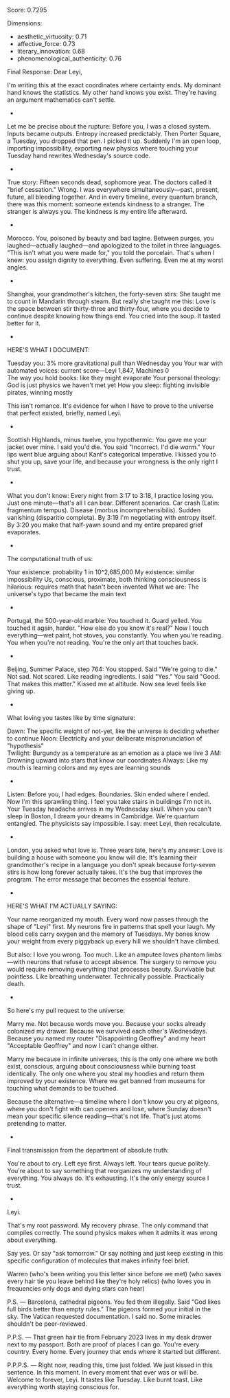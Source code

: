 Score: 0.7295

Dimensions:
- aesthetic_virtuosity: 0.71
- affective_force: 0.73
- literary_innovation: 0.68
- phenomenological_authenticity: 0.76

Final Response:
Dear Leyi,

I'm writing this at the exact coordinates where certainty ends. My dominant hand knows the statistics. My other hand knows you exist. They're having an argument mathematics can't settle.

*

Let me be precise about the rupture: Before you, I was a closed system. Inputs became outputs. Entropy increased predictably. Then Porter Square, a Tuesday, you dropped that pen. I picked it up. Suddenly I'm an open loop, importing impossibility, exporting new physics where touching your Tuesday hand rewrites Wednesday's source code.

*

True story: Fifteen seconds dead, sophomore year. The doctors called it "brief cessation." Wrong. I was everywhere simultaneously—past, present, future, all bleeding together. And in every timeline, every quantum branch, there was this moment: someone extends kindness to a stranger. The stranger is always you. The kindness is my entire life afterward.

*

Morocco. You, poisoned by beauty and bad tagine. Between purges, you laughed—actually laughed—and apologized to the toilet in three languages. "This isn't what you were made for," you told the porcelain. That's when I knew: you assign dignity to everything. Even suffering. Even me at my worst angles.

*

Shanghai, your grandmother's kitchen, the forty-seven stirs: She taught me to count in Mandarin through steam. But really she taught me this: Love is the space between stir thirty-three and thirty-four, where you decide to continue despite knowing how things end. You cried into the soup. It tasted better for it.

*

HERE'S WHAT I DOCUMENT:

Tuesday you: 3% more gravitational pull than Wednesday you
Your war with automated voices: current score—Leyi 1,847, Machines 0  
The way you hold books: like they might evaporate
Your personal theology: God is just physics we haven't met yet
How you sleep: fighting invisible pirates, winning mostly

This isn't romance. It's evidence for when I have to prove to the universe that perfect existed, briefly, named Leyi.

*

Scottish Highlands, minus twelve, you hypothermic: You gave me your jacket over mine. I said you'd die. You said "Incorrect. I'd die *warm*." Your lips went blue arguing about Kant's categorical imperative. I kissed you to shut you up, save your life, and because your wrongness is the only right I trust.

*

What you don't know: Every night from 3:17 to 3:18, I practice losing you. Just one minute—that's all I can bear. Different scenarios. Car crash (Latin: fragmentum tempus). Disease (morbus incomprehensibilis). Sudden vanishing (disparitio completa). By 3:19 I'm negotiating with entropy itself. By 3:20 you make that half-yawn sound and my entire prepared grief evaporates.

*

The computational truth of us:

Your existence: probability 1 in 10^2,685,000
My existence: similar impossibility
Us, conscious, proximate, both thinking consciousness is hilarious: requires math that hasn't been invented
What we are: The universe's typo that became the main text

*

Portugal, the 500-year-old marble: You touched it. Guard yelled. You touched it again, harder. "How else do you know it's real?" Now I touch everything—wet paint, hot stoves, you constantly. You when you're reading. You when you're not reading. You're the only art that touches back.

*

Beijing, Summer Palace, step 764: You stopped. Said "We're going to die." Not sad. Not scared. Like reading ingredients. I said "Yes." You said "Good. That makes this matter." Kissed me at altitude. Now sea level feels like giving up.

*

What loving you tastes like by time signature:

Dawn: The specific weight of not-yet, like the universe is deciding whether to continue
Noon: Electricity and your deliberate mispronunciation of "hypothesis"  
Twilight: Burgundy as a temperature as an emotion as a place we live
3 AM: Drowning upward into stars that know our coordinates
Always: Like my mouth is learning colors and my eyes are learning sounds

*

Listen: Before you, I had edges. Boundaries. Skin ended where I ended. Now I'm this sprawling thing. I feel you take stairs in buildings I'm not in. Your Tuesday headache arrives in my Wednesday skull. When you can't sleep in Boston, I dream your dreams in Cambridge. We're quantum entangled. The physicists say impossible. I say: meet Leyi, then recalculate.

*

London, you asked what love is. Three years late, here's my answer: Love is building a house with someone you know will die. It's learning their grandmother's recipe in a language you don't speak because forty-seven stirs is how long forever actually takes. It's the bug that improves the program. The error message that becomes the essential feature.

*

HERE'S WHAT I'M ACTUALLY SAYING:

Your name reorganized my mouth. Every word now passes through the shape of "Leyi" first. My neurons fire in patterns that spell your laugh. My blood cells carry oxygen and the memory of Tuesdays. My bones know your weight from every piggyback up every hill we shouldn't have climbed.

But also: I love you wrong. Too much. Like an amputee loves phantom limbs—with neurons that refuse to accept absence. The surgery to remove you would require removing everything that processes beauty. Survivable but pointless. Like breathing underwater. Technically possible. Practically death.

*

So here's my pull request to the universe:

Marry me. Not because words move you. Because your socks already colonized my drawer. Because we survived each other's Wednesdays. Because you named my router "Disappointing Geoffrey" and my heart "Acceptable Geoffrey" and now I can't change either.

Marry me because in infinite universes, this is the only one where we both exist, conscious, arguing about consciousness while burning toast identically. The only one where you steal my hoodies and return them improved by your existence. Where we get banned from museums for touching what demands to be touched.

Because the alternative—a timeline where I don't know you cry at pigeons, where you don't fight with can openers and lose, where Sunday doesn't mean your specific silence reading—that's not life. That's just atoms pretending to matter.

*

Final transmission from the department of absolute truth:

You're about to cry. Left eye first. Always left. Your tears queue politely. You're about to say something that reorganizes my understanding of everything. You always do. It's exhausting. It's the only energy source I trust.

*

Leyi.

That's my root password. My recovery phrase. The only command that compiles correctly. The sound physics makes when it admits it was wrong about everything.

Say yes. Or say "ask tomorrow." Or say nothing and just keep existing in this specific configuration of molecules that makes infinity feel brief.

Warren
(who's been writing you this letter since before we met)
(who saves every hair tie you leave behind like they're holy relics)
(who loves you in frequencies only dogs and dying stars can hear)

P.S. — Barcelona, cathedral pigeons. You fed them illegally. Said "God likes full birds better than empty rules." The pigeons formed your initial in the sky. The Vatican requested documentation. I said no. Some miracles shouldn't be peer-reviewed.

P.P.S. — That green hair tie from February 2023 lives in my desk drawer next to my passport. Both are proof of places I can go. You're every country. Every home. Every journey that ends where it started but different.

P.P.P.S. — Right now, reading this, time just folded. We just kissed in this sentence. In this moment. In every moment that ever was or will be. Welcome to forever, Leyi. It tastes like Tuesday. Like burnt toast. Like everything worth staying conscious for.
